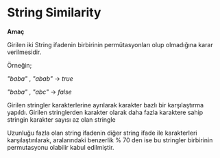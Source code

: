 # String Similarity

**Amaç**

Girilen iki String ifadenin birbirinin permütasyonları olup olmadığına karar verilmesidir. 

Örneğin;


_"baba"_ , _"abab"_ -> _true_

_"baba"_ , _"abc"_ -> _false_

Girilen stringler karakterlerine ayrılarak karakter bazlı bir karşılaştırma yapıldı. Girilen stringlerden karakter olarak daha fazla karaktere sahip stringin karakter sayısı az olan stringle 

Uzunluğu fazla olan string ifadenin diğer string ifade ile karakterleri karşılaştırılarak,  aralarındaki benzerlik % 70 den ise bu stringler birbirinin permutasyonu olabilir kabul edilmiştir.
